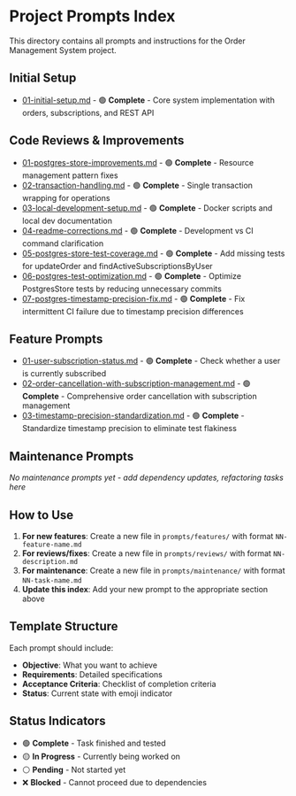 # Project Prompts Index

This directory contains all prompts and instructions for the Order Management System project.

## Initial Setup
- [01-initial-setup.md](01-initial-setup.md) - 🟢 **Complete** - Core system implementation with orders, subscriptions, and REST API

## Code Reviews & Improvements
- [01-postgres-store-improvements.md](reviews/01-postgres-store-improvements.md) - 🟢 **Complete** - Resource management pattern fixes
- [02-transaction-handling.md](reviews/02-transaction-handling.md) - 🟢 **Complete** - Single transaction wrapping for operations
- [03-local-development-setup.md](reviews/03-local-development-setup.md) - 🟢 **Complete** - Docker scripts and local dev documentation
- [04-readme-corrections.md](reviews/04-readme-corrections.md) - 🟢 **Complete** - Development vs CI command clarification
- [05-postgres-store-test-coverage.md](reviews/05-postgres-store-test-coverage.md) - 🟢 **Complete** - Add missing tests for updateOrder and findActiveSubscriptionsByUser
- [06-postgres-test-optimization.md](reviews/06-postgres-test-optimization.md) - 🟢 **Complete** - Optimize PostgresStore tests by reducing unnecessary commits
- [07-postgres-timestamp-precision-fix.md](reviews/07-postgres-timestamp-precision-fix.md) - 🟢 **Complete** - Fix intermittent CI failure due to timestamp precision differences

## Feature Prompts
- [01-user-subscription-status.md](features/01-user-subscription-status.md) - 🟢 **Complete** - Check whether a user is currently subscribed
- [02-order-cancellation-with-subscription-management.md](features/02-order-cancellation-with-subscription-management.md) - 🟢 **Complete** - Comprehensive order cancellation with subscription management
- [03-timestamp-precision-standardization.md](features/03-timestamp-precision-standardization.md) - 🟢 **Complete** - Standardize timestamp precision to eliminate test flakiness

## Maintenance Prompts
*No maintenance prompts yet - add dependency updates, refactoring tasks here*

## How to Use

1. **For new features**: Create a new file in `prompts/features/` with format `NN-feature-name.md`
2. **For reviews/fixes**: Create a new file in `prompts/reviews/` with format `NN-description.md`
3. **For maintenance**: Create a new file in `prompts/maintenance/` with format `NN-task-name.md`
4. **Update this index**: Add your new prompt to the appropriate section above

## Template Structure

Each prompt should include:
- **Objective**: What you want to achieve
- **Requirements**: Detailed specifications
- **Acceptance Criteria**: Checklist of completion criteria
- **Status**: Current state with emoji indicator

## Status Indicators
- 🟢 **Complete** - Task finished and tested
- 🟡 **In Progress** - Currently being worked on
- ⚪ **Pending** - Not started yet
- ❌ **Blocked** - Cannot proceed due to dependencies
